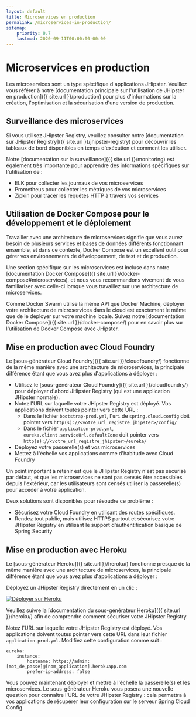 ```yaml
---
layout: default
title: Microservices en production
permalink: /microservices-in-production/
sitemap:
    priority: 0.7
    lastmod: 2020-09-11T00:00:00-00:00
---
```


# <i class="fa fa-cloud"></i> Microservices en production

Les microservices sont un type spécifique d'applications JHipster. Veuillez vous référer à notre [documentation principale sur l'utilisation de JHipster en production]({{ site.url }}/production) pour plus d'informations sur la création, l'optimisation et la sécurisation d'une version de production.

<h2 id="elk">Surveillance des microservices</h2>

Si vous utilisez JHipster Registry, veuillez consulter notre [documentation sur JHipster Registry]({{ site.url }}/jhipster-registry) pour découvrir les tableaux de bord disponibles en temps d'exécution et comment les utiliser.

Notre [documentation sur la surveillance]({{ site.url }}/monitoring) est également très importante pour apprendre des informations spécifiques sur l'utilisation de :

- ELK pour collecter les journaux de vos microservices
- Prometheus pour collecter les métriques de vos microservices
- Zipkin pour tracer les requêtes HTTP à travers vos services

<h2 id="docker_compose">Utilisation de Docker Compose pour le développement et le déploiement</h2>

Travailler avec une architecture de microservices signifie que vous aurez besoin de plusieurs services et bases de données différents fonctionnant ensemble, et dans ce contexte, Docker Compose est un excellent outil pour gérer vos environnements de développement, de test et de production.

Une section spécifique sur les microservices est incluse dans notre [documentation Docker Compose]({{ site.url }}/docker-compose#microservices), et nous vous recommandons vivement de vous familiariser avec celle-ci lorsque vous travaillez sur une architecture de microservices.

Comme Docker Swarm utilise la même API que Docker Machine, déployer votre architecture de microservices dans le cloud est exactement le même que de le déployer sur votre machine locale. Suivez notre [documentation Docker Compose]({{ site.url }}/docker-compose/) pour en savoir plus sur l'utilisation de Docker Compose avec JHipster.

<h2 id="cloudfoundry">Mise en production avec Cloud Foundry</h2>

Le [sous-générateur Cloud Foundry]({{ site.url }}/cloudfoundry/) fonctionne de la même manière avec une architecture de microservices, la principale différence étant que vous avez plus d'applications à déployer :

- Utilisez le [sous-générateur Cloud Foundry]({{ site.url }}/cloudfoundry/) pour déployer d'abord JHipster Registry (qui est une application JHipster normale).
- Notez l'URL sur laquelle votre JHipster Registry est déployé. Vos applications doivent toutes pointer vers cette URL :
  - Dans le fichier `bootstrap-prod.yml`, l'`uri` de `spring.cloud.config` doit pointer vers `http(s)://<votre_url_registre_jhipster>/config/`
  - Dans le fichier `application-prod.yml`, `eureka.client.serviceUrl.defaultZone` doit pointer vers `http(s)://<votre_url_registre_jhipster>/eureka/`
- Déployez votre passerelle(s) et vos microservices
- Mettez à l'échelle vos applications comme d'habitude avec Cloud Foundry

Un point important à retenir est que le JHipster Registry n'est pas sécurisé par défaut, et que les microservices ne sont pas censés être accessibles depuis l'extérieur, car les utilisateurs sont censés utiliser la passerelle(s) pour accéder à votre application.

Deux solutions sont disponibles pour résoudre ce problème :

- Sécurisez votre Cloud Foundry en utilisant des routes spécifiques.
- Rendez tout public, mais utilisez HTTPS partout et sécurisez votre JHipster Registry en utilisant le support d'authentification basique de Spring Security

<h2 id="heroku">Mise en production avec Heroku</h2>

Le [sous-générateur Heroku]({{ site.url }}/heroku/) fonctionne presque de la même manière avec une architecture de microservices, la principale différence étant que vous avez plus d'applications à déployer :

Déployez un JHipster Registry directement en un clic :

[![Déployer sur Heroku](https://camo.githubusercontent.com/c0824806f5221ebb7d25e559568582dd39dd1170/68747470733a2f2f7777772e6865726f6b7563646e2e636f6d2f6465706c6f792f627574746f6e2e706e67)](https://dashboard.heroku.com/new?&template=https%3A%2F%2Fgithub.com%2Fjhipster%2Fjhipster-registry)

Veuillez suivre la [documentation du sous-générateur Heroku]({{ site.url }}/heroku/) afin de comprendre comment sécuriser votre JHipster Registry.

Notez l'URL sur laquelle votre JHipster Registry est déployé. Vos applications doivent toutes pointer vers cette URL dans leur fichier `application-prod.yml`. Modifiez cette configuration comme suit :

    eureka:
        instance:
            hostname: https://admin:[mot_de_passe]@[nom_application].herokuapp.com
            prefer-ip-address: false

Vous pouvez maintenant déployer et mettre à l'échelle la passerelle(s) et les microservices. Le sous-générateur Heroku vous posera une nouvelle question pour connaître l'URL de votre JHipster Registry : cela permettra à vos applications de récupérer leur configuration sur le serveur Spring Cloud Config.
